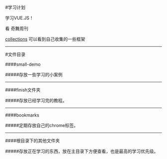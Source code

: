 #学习计划

学习VUE.JS！

看 奇舞周刊

[collections](https://github.com/cody1991/collections) 可以看到自己收集的一些框架

---

#文件目录

####small-demo

#####存放一些学习的小案例

- - -

####finish文件夹

#####存放已经学习完的教程。

- - -

####bookmarks

#####定期存放自己的chrome标签。

- - -

####根目录下的其他文件夹

#####存放正在学习的东西，放在主目录下方便查看，也是最高的学习优先级。


